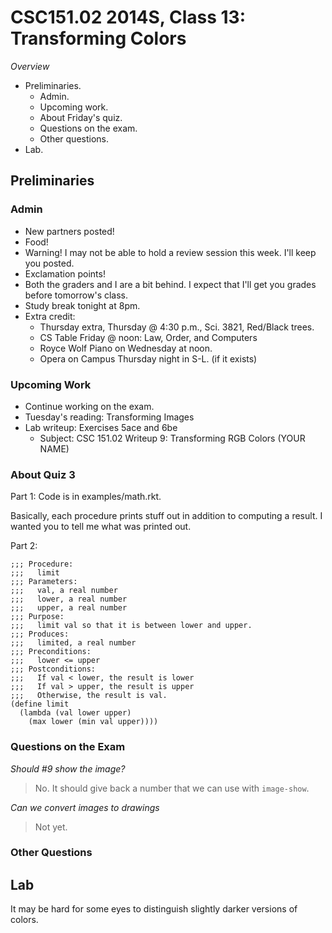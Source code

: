 CSC151.02 2014S, Class 13: Transforming Colors
==============================================

_Overview_

* Preliminaries.
    * Admin.
    * Upcoming work.
    * About Friday's quiz.
    * Questions on the exam.
    * Other questions.
* Lab.

Preliminaries
-------------

### Admin

* New partners posted!
* Food!
* Warning!  I may not be able to hold a review session this week.  I'll
  keep you posted.
* Exclamation points!
* Both the graders and I are a bit behind.  I expect that I'll get you 
  grades before tomorrow's class.
* Study break tonight at 8pm.
* Extra credit: 
    * Thursday extra, Thursday @ 4:30 p.m., Sci. 3821, Red/Black trees.
    * CS Table Friday @ noon: Law, Order, and Computers
    * Royce Wolf Piano on Wednesday at noon.
    * Opera on Campus Thursday night in S-L. (if it exists)

### Upcoming Work

* Continue working on the exam.
* Tuesday's reading: Transforming Images
* Lab writeup: Exercises 5ace and 6be
    * Subject: CSC 151.02 Writeup 9: Transforming RGB Colors (YOUR NAME)

### About Quiz 3

Part 1: Code is in examples/math.rkt.

Basically, each procedure prints stuff out in addition to computing a result.
I wanted you to tell me what was printed out.

Part 2:

    ;;; Procedure:
    ;;;   limit
    ;;; Parameters:
    ;;;   val, a real number
    ;;;   lower, a real number
    ;;;   upper, a real number
    ;;; Purpose:
    ;;;   limit val so that it is between lower and upper.
    ;;; Produces:
    ;;;   limited, a real number
    ;;; Preconditions:
    ;;;   lower <= upper
    ;;; Postconditions:
    ;;;   If val < lower, the result is lower
    ;;;   If val > upper, the result is upper
    ;;;   Otherwise, the result is val.
    (define limit
      (lambda (val lower upper)
        (max lower (min val upper))))

### Questions on the Exam

_Should #9 show the image?_

> No.  It should give back a number that we can use with `image-show`.

_Can we convert images to drawings_

> Not yet.

### Other Questions

Lab
---

It may be hard for some eyes to distinguish slightly darker versions of colors.
